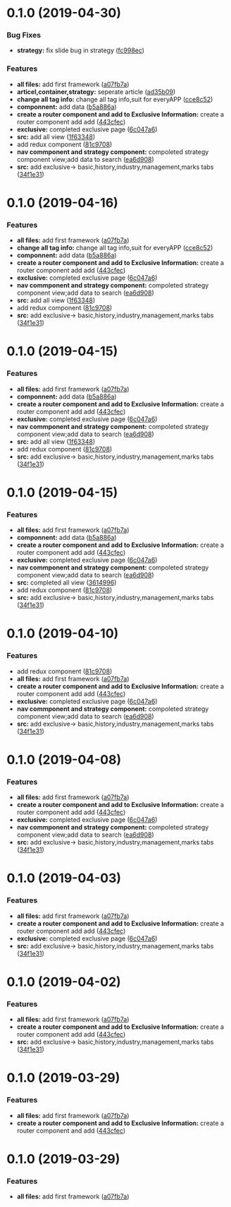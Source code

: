 # 0.1.0 (2019-04-30)


### Bug Fixes

* **strategy:** fix slide bug in strategy ([fc998ec](https://github.com/ZoneLabyrinth/react-mobile/commit/fc998ec))


### Features

* **all files:** add first framework ([a07fb7a](https://github.com/ZoneLabyrinth/react-mobile/commit/a07fb7a))
* **articel,container,strategy:** seperate article ([ad35b09](https://github.com/ZoneLabyrinth/react-mobile/commit/ad35b09))
* **change all tag info:** change all tag info,suit for everyAPP ([cce8c52](https://github.com/ZoneLabyrinth/react-mobile/commit/cce8c52))
* **componnent:** add data ([b5a886a](https://github.com/ZoneLabyrinth/react-mobile/commit/b5a886a))
* **create a router component and add to Exclusive Information:** create a router component add add ([443cfec](https://github.com/ZoneLabyrinth/react-mobile/commit/443cfec))
* **exclusive:** completed exclusive page ([6c047a6](https://github.com/ZoneLabyrinth/react-mobile/commit/6c047a6))
* **src:** add all view ([1f63348](https://github.com/ZoneLabyrinth/react-mobile/commit/1f63348))
* add redux component ([81c9708](https://github.com/ZoneLabyrinth/react-mobile/commit/81c9708))
* **nav commponent and strategy component:** compoleted strategy component view;add data to search ([ea6d908](https://github.com/ZoneLabyrinth/react-mobile/commit/ea6d908))
* **src:** add exclusive-> basic,history,industry,management,marks tabs ([34f1e31](https://github.com/ZoneLabyrinth/react-mobile/commit/34f1e31))



# 0.1.0 (2019-04-16)


### Features

* **all files:** add first framework ([a07fb7a](https://github.com/ZoneLabyrinth/react-mobile/commit/a07fb7a))
* **change all tag info:** change all tag info,suit for everyAPP ([cce8c52](https://github.com/ZoneLabyrinth/react-mobile/commit/cce8c52))
* **componnent:** add data ([b5a886a](https://github.com/ZoneLabyrinth/react-mobile/commit/b5a886a))
* **create a router component and add to Exclusive Information:** create a router component add add ([443cfec](https://github.com/ZoneLabyrinth/react-mobile/commit/443cfec))
* **exclusive:** completed exclusive page ([6c047a6](https://github.com/ZoneLabyrinth/react-mobile/commit/6c047a6))
* **nav commponent and strategy component:** compoleted strategy component view;add data to search ([ea6d908](https://github.com/ZoneLabyrinth/react-mobile/commit/ea6d908))
* **src:** add all view ([1f63348](https://github.com/ZoneLabyrinth/react-mobile/commit/1f63348))
* add redux component ([81c9708](https://github.com/ZoneLabyrinth/react-mobile/commit/81c9708))
* **src:** add exclusive-> basic,history,industry,management,marks tabs ([34f1e31](https://github.com/ZoneLabyrinth/react-mobile/commit/34f1e31))



# 0.1.0 (2019-04-15)


### Features

* **all files:** add first framework ([a07fb7a](https://github.com/ZoneLabyrinth/react-mobile/commit/a07fb7a))
* **componnent:** add data ([b5a886a](https://github.com/ZoneLabyrinth/react-mobile/commit/b5a886a))
* **create a router component and add to Exclusive Information:** create a router component add add ([443cfec](https://github.com/ZoneLabyrinth/react-mobile/commit/443cfec))
* **exclusive:** completed exclusive page ([6c047a6](https://github.com/ZoneLabyrinth/react-mobile/commit/6c047a6))
* **nav commponent and strategy component:** compoleted strategy component view;add data to search ([ea6d908](https://github.com/ZoneLabyrinth/react-mobile/commit/ea6d908))
* **src:** add all view ([1f63348](https://github.com/ZoneLabyrinth/react-mobile/commit/1f63348))
* add redux component ([81c9708](https://github.com/ZoneLabyrinth/react-mobile/commit/81c9708))
* **src:** add exclusive-> basic,history,industry,management,marks tabs ([34f1e31](https://github.com/ZoneLabyrinth/react-mobile/commit/34f1e31))



# 0.1.0 (2019-04-15)


### Features

* **all files:** add first framework ([a07fb7a](https://github.com/ZoneLabyrinth/customer-data/commit/a07fb7a))
* **componnent:** add data ([b5a886a](https://github.com/ZoneLabyrinth/customer-data/commit/b5a886a))
* **create a router component and add to Exclusive Information:** create a router component add add ([443cfec](https://github.com/ZoneLabyrinth/customer-data/commit/443cfec))
* **exclusive:** completed exclusive page ([6c047a6](https://github.com/ZoneLabyrinth/customer-data/commit/6c047a6))
* **nav commponent and strategy component:** compoleted strategy component view;add data to search ([ea6d908](https://github.com/ZoneLabyrinth/customer-data/commit/ea6d908))
* **src:** completed all view ([3614996](https://github.com/ZoneLabyrinth/customer-data/commit/3614996))
* add redux component ([81c9708](https://github.com/ZoneLabyrinth/customer-data/commit/81c9708))
* **src:** add exclusive-> basic,history,industry,management,marks tabs ([34f1e31](https://github.com/ZoneLabyrinth/customer-data/commit/34f1e31))



# 0.1.0 (2019-04-10)


### Features

* add redux component ([81c9708](https://github.com/ZoneLabyrinth/customer-data/commit/81c9708))
* **all files:** add first framework ([a07fb7a](https://github.com/ZoneLabyrinth/customer-data/commit/a07fb7a))
* **create a router component and add to Exclusive Information:** create a router component add add ([443cfec](https://github.com/ZoneLabyrinth/customer-data/commit/443cfec))
* **exclusive:** completed exclusive page ([6c047a6](https://github.com/ZoneLabyrinth/customer-data/commit/6c047a6))
* **nav commponent and strategy component:** compoleted strategy component view;add data to search ([ea6d908](https://github.com/ZoneLabyrinth/customer-data/commit/ea6d908))
* **src:** add exclusive-> basic,history,industry,management,marks tabs ([34f1e31](https://github.com/ZoneLabyrinth/customer-data/commit/34f1e31))



# 0.1.0 (2019-04-08)


### Features

* **all files:** add first framework ([a07fb7a](https://github.com/ZoneLabyrinth/customer-data/commit/a07fb7a))
* **create a router component and add to Exclusive Information:** create a router component add add ([443cfec](https://github.com/ZoneLabyrinth/customer-data/commit/443cfec))
* **exclusive:** completed exclusive page ([6c047a6](https://github.com/ZoneLabyrinth/customer-data/commit/6c047a6))
* **nav commponent and strategy component:** compoleted strategy component view;add data to search ([ea6d908](https://github.com/ZoneLabyrinth/customer-data/commit/ea6d908))
* **src:** add exclusive-> basic,history,industry,management,marks tabs ([34f1e31](https://github.com/ZoneLabyrinth/customer-data/commit/34f1e31))



# 0.1.0 (2019-04-03)


### Features

* **all files:** add first framework ([a07fb7a](https://github.com/ZoneLabyrinth/customer-data/commit/a07fb7a))
* **create a router component and add to Exclusive Information:** create a router component add add ([443cfec](https://github.com/ZoneLabyrinth/customer-data/commit/443cfec))
* **exclusive:** completed exclusive page ([6c047a6](https://github.com/ZoneLabyrinth/customer-data/commit/6c047a6))
* **src:** add exclusive-> basic,history,industry,management,marks tabs ([34f1e31](https://github.com/ZoneLabyrinth/customer-data/commit/34f1e31))



# 0.1.0 (2019-04-02)


### Features

* **all files:** add first framework ([a07fb7a](https://github.com/ZoneLabyrinth/customer-data/commit/a07fb7a))
* **create a router component and add to Exclusive Information:** create a router component add add ([443cfec](https://github.com/ZoneLabyrinth/customer-data/commit/443cfec))
* **src:** add exclusive-> basic,history,industry,management,marks tabs ([34f1e31](https://github.com/ZoneLabyrinth/customer-data/commit/34f1e31))



# 0.1.0 (2019-03-29)


### Features

* **all files:** add first framework ([a07fb7a](https://github.com/ZoneLabyrinth/customer-data/commit/a07fb7a))
* **create a router component and add to Exclusive Information:** create a router component and add ([443cfec](https://github.com/ZoneLabyrinth/customer-data/commit/443cfec))



# 0.1.0 (2019-03-29)


### Features

* **all files:** add first framework ([a07fb7a](https://github.com/ZoneLabyrinth/customer-data/commit/a07fb7a))



